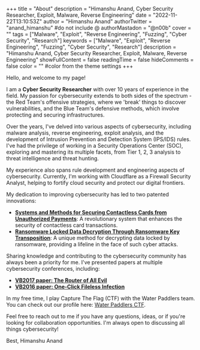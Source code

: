 +++
title = "About"
description = "Himanshu Anand, Cyber Security Researcher, Exploit, Malware, Reverse Engineering"
date = "2022-11-22T13:10:53Z"
author = "Himanshu Anand"
authorTwitter = "anand_himanshu" #do not include @ 
authorMastadon = "@n00b" 
cover = "" 
tags = ["Malware", "Exploit", "Reverse Engineering", "Fuzzing", "Cyber Security", "Research"]
keywords = ["Malware", "Exploit", "Reverse Engineering", "Fuzzing", "Cyber Security", "Research"]
description = "Himanshu Anand, Cyber Security Researcher, Exploit, Malware, Reverse Engineering"
showFullContent = false 
readingTime = false 
hideComments = false 
color = "" #color from the theme settings
+++

Hello, and welcome to my page!

I am a **Cyber Security Researcher** with over 10 years of experience in the field. My passion for cybersecurity extends to both sides of the spectrum - the Red Team's offensive strategies, where we 'break' things to discover vulnerabilities, and the Blue Team's defensive methods, which involve protecting and securing infrastructures.

Over the years, I've delved into various aspects of cybersecurity, including malware analysis, reverse engineering, exploit analysis, and the development of Intrusion Prevention and Detection System (IPS/IDS) rules. I've had the privilege of working in a Security Operations Center (SOC), exploring and mastering its multiple facets, from Tier 1, 2, 3 analysis to threat intelligence and threat hunting.

My experience also spans rule development and engineering aspects of cybersecurity. Currently, I'm working with Cloudflare as a Firewall Security Analyst, helping to fortify cloud security and protect our digital frontiers.

My dedication to improving cybersecurity has led to two patented innovations:
- [**Systems and Methods for Securing Contactless Cards from Unauthorized Payments**](https://patents.justia.com/patent/11087580): A revolutionary system that enhances the security of contactless card transactions.
- [**Ransomware Locked Data Decryption Through Ransomware Key Transposition**](https://patents.justia.com/patent/10554688): A unique method for decrypting data locked by ransomware, providing a lifeline in the face of such cyber attacks.

Sharing knowledge and contributing to the cybersecurity community has always been a priority for me. I've presented papers at multiple cybersecurity conferences, including:
- [**VB2017 paper: The Router of All Evil**](https://www.virusbulletin.com/blog/2018/03/vb2017-paper-router-all-evil/)
- [**VB2016 paper: One-Click Fileless Infection**](https://www.virusbulletin.com/virusbulletin/2017/03/vb2016-paper-one-click-fileless-infection/)

In my free time, I play Capture The Flag (CTF) with the Water Paddlers team. You can check out our profile here: [Water Paddlers CTF](https://ctftime.org/user/144614).

Feel free to reach out to me if you have any questions, ideas, or if you're looking for collaboration opportunities. I'm always open to discussing all things cybersecurity!

Best,
Himanshu Anand
